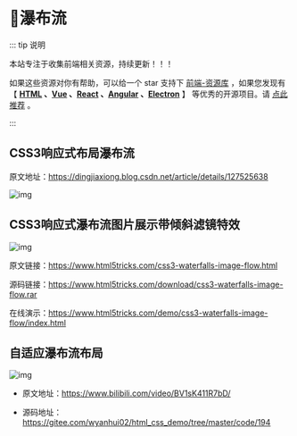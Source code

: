 # 🍁瀑布流

::: tip 说明

本站专注于收集前端相关资源，持续更新！！！

如果这些资源对你有帮助，可以给一个 star 支持下 [前端-资源库](https://github.com/huangpw/document-frontend-vitepress) ，如果您发现有 【 **[HTML](/html) 、[Vue](/vue) 、[React](/react) 、[Angular](/angular) 、[Electron](/electron)** 】 等优秀的开源项目。请 [点此推荐](https://github.com/huangpw/document-frontend-vitepress/issues/new) 。

:::



## CSS3响应式布局瀑布流

原文地址：https://dingjiaxiong.blog.csdn.net/article/details/127525638

![img](/images/html/css/code/waterfall/10001.png)



## CSS3响应式瀑布流图片展示带倾斜滤镜特效

![img](/images/html/css/code/waterfall/10002.png)

原文链接：https://www.html5tricks.com/css3-waterfalls-image-flow.html

源码链接：https://www.html5tricks.com/download/css3-waterfalls-image-flow.rar

在线演示：https://www.html5tricks.com/demo/css3-waterfalls-image-flow/index.html



## 自适应瀑布流布局

![img](/images/html/css/code/waterfall/10003.png)

- 原文地址：https://www.bilibili.com/video/BV1sK411R7bD/

- 源码地址：https://gitee.com/wyanhui02/html_css_demo/tree/master/code/194
